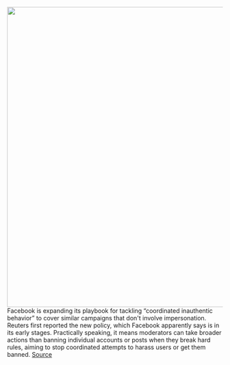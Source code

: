 <img src='https://cdn.vox-cdn.com/thumbor/GqqewN5SNGO7Q7BP7Dq92a8xTB4=/0x0:2040x1360/1200x800/filters:focal(857x517:1183x843)/cdn.vox-cdn.com/uploads/chorus_image/image/69867937/jbareham_180409_2445_0001_01.0.jpg' width='700px' /><br/>
Facebook is expanding its playbook for tackling “coordinated inauthentic behavior” to cover similar campaigns that don't involve impersonation. Reuters first reported the new policy, which Facebook apparently says is in its early stages. Practically speaking, it means moderators can take broader actions than banning individual accounts or posts when they break hard rules, aiming to stop coordinated attempts to harass users or get them banned.
<a href='https://www.theverge.com/2021/9/16/22677732/facebook-coordinated-authentic-inauthentic-behavior-moderation-policy'> Source <a/>